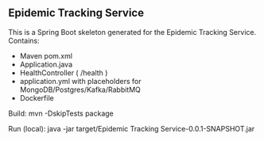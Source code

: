 Epidemic Tracking Service
--------------------

This is a Spring Boot skeleton generated for the Epidemic Tracking Service.
Contains:
- Maven pom.xml
- Application.java
- HealthController ( /health )
- application.yml with placeholders for MongoDB/Postgres/Kafka/RabbitMQ
- Dockerfile

Build:
  mvn -DskipTests package

Run (local):
  java -jar target/Epidemic Tracking Service-0.0.1-SNAPSHOT.jar
